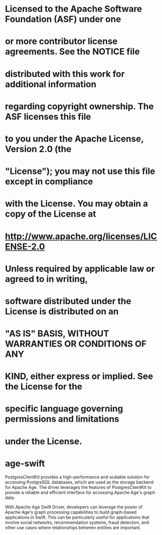 # Licensed to the Apache Software Foundation (ASF) under one
# or more contributor license agreements.  See the NOTICE file
# distributed with this work for additional information
# regarding copyright ownership.  The ASF licenses this file
# to you under the Apache License, Version 2.0 (the
# "License"); you may not use this file except in compliance
# with the License.  You may obtain a copy of the License at
#
#    http://www.apache.org/licenses/LICENSE-2.0
#
# Unless required by applicable law or agreed to in writing,
# software distributed under the License is distributed on an
# "AS IS" BASIS, WITHOUT WARRANTIES OR CONDITIONS OF ANY
# KIND, either express or implied.  See the License for the
# specific language governing permissions and limitations
# under the License.

# age-swift

PostgresClientKit provides a high-performance and scalable solution for accessing PostgreSQL databases, which are used as the storage backend for Apache Age. The driver leverages the features of PostgresClientKit to provide a reliable and efficient interface for accessing Apache Age's graph data.


With Apache Age Swift Driver, developers can leverage the power of Apache Age's graph processing capabilities to build graph-based applications in Swift. This can be particularly useful for applications that involve social networks, recommendation systems, fraud detection, and other use cases where relationships between entities are important.